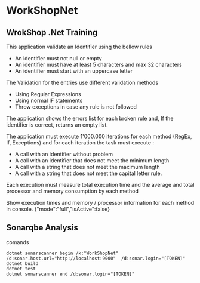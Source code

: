 # WorkShopNet
## WrokShop .Net Training

This application validate an Identifier using the bellow rules
- An identifier must not null or empty
- An identifier must have at least 5 characters and max 32 characters
- An identifier must start with an uppercase letter

The Validation for the entries use different validation methods
- Using Regular Expressions
- Using normal IF statements
- Throw exceptions in case any rule is not followed

The application shows the errors list for each broken rule and,
If the identifier is correct, returns an empty list.

The application must execute 1'000.000 iterations for each method (RegEx, If, Exceptions)
and for each iteration the task must execute :
- A call with an identifier without problem
- A call with an identifier that does not meet the minimum length
- A call with a string that does not meet the maximum length
- A call with a string that does not meet the capital letter rule.

Each execution must measure total execution time and the
average and total processor and memory consumption by each method

Show execution times and memory / processor information for each method in console.
{"mode":"full","isActive":false}


## Sonarqbe Analysis

comands

```
dotnet sonarscanner begin /k:"WorkShopNet" /d:sonar.host.url="http://localhost:9000"  /d:sonar.login="[TOKEN]" 
dotnet build 
dotnet test 
dotnet sonarscanner end /d:sonar.login="[TOKEN]" 
```